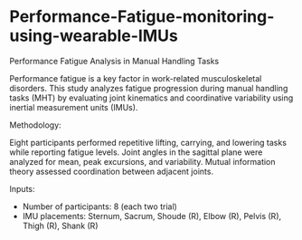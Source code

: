 # Performance-Fatigue-monitoring-using-wearable-IMUs

Performance Fatigue Analysis in Manual Handling Tasks

Performance fatigue is a key factor in work-related musculoskeletal disorders. This study analyzes fatigue progression during manual handling tasks (MHT) by evaluating joint kinematics and coordinative variability using inertial measurement units (IMUs).

Methodology:

Eight participants performed repetitive lifting, carrying, and lowering tasks while reporting fatigue levels.
Joint angles in the sagittal plane were analyzed for mean, peak excursions, and variability.
Mutual information theory assessed coordination between adjacent joints.

Inputs:
- Number of participants: 8 (each two trial)
- IMU placements: Sternum, Sacrum, Shoude (R), Elbow (R), Pelvis (R), Thigh (R), Shank (R)